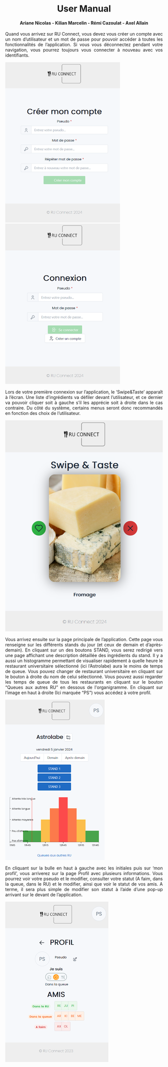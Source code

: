 <h1 align="center">User Manual</h1>
<h4 align="center">Ariane Nicolas - Kilian Marcelin - Rémi Cazoulat - Axel Allain</h4>

<div style='text-align: justify;'>

Quand vous arrivez sur RU Connect, vous devez vous créer un compte avec un nom d’utilisateur et un mot de passe pour pouvoir accéder à toutes les fonctionnalités de l’application. Si vous vous déconnectez pendant votre navigation, vous pourrez toujours vous connecter à nouveau avec vos identifiants.

![CreateAccount](CreateAccount.PNG)
![Connexion](Connexion.PNG)

Lors de votre première connexion sur l’application, le ‘Swipe&Taste’ apparaît à l’écran. Une liste d’ingrédients va défiler devant l’utilisateur, et ce dernier va pouvoir cliquer soit à gauche s’il les apprécie soit à droite dans le cas contraire. Du côté du système, certains menus seront donc recommandés en fonction des choix de l’utilisateur.

![Swipe](Swipe.PNG)

Vous arrivez ensuite sur la page principale de l’application. Cette page vous renseigne sur les différents stands du jour (et ceux de demain et d’après-demain). En cliquant sur un des boutons STAND, vous serez redirigé vers une page affichant une description détaillée des ingrédients du stand.
Il y a aussi un histogramme permettant de visualiser rapidement à quelle heure le restaurant universitaire sélectionné (ici l’Astrolabe) aura le moins de temps de queue. Vous pouvez changer de restaurant universitaire en cliquant sur le bouton à droite du nom de celui sélectionné. Vous pouvez aussi regarder les temps de queue de tous les restaurants en cliquant sur le bouton “Queues aux autres RU” en dessous de l'organigramme. En cliquant sur l’image en haut à droite (Ici marquée “PS”) vous accédez à votre profil.

![Astro](Astro.PNG)

En cliquant sur la bulle en haut à gauche avec les initiales puis sur ‘mon profil’, vous arriverez sur la page Profil avec plusieurs informations. Vous pourrez voir votre pseudo et le modifier, consulter votre statut (A faim, dans la queue, dans le RU) et le modifier, ainsi que voir le statut de vos amis. A terme, il sera plus simple de modifier son statut à l’aide d’une pop-up arrivant sur le devant de l’application.

![Profil](Profil.PNG)
</div>